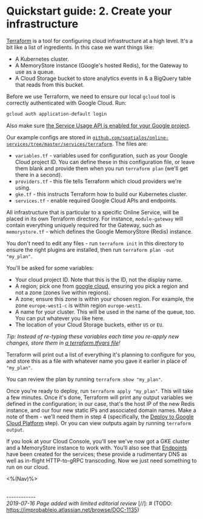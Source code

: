 # Quickstart guide: 2. Create your infrastructure

[Terraform](https://www.terraform.io/) is a tool for configuring cloud infrastructure at a high level. It's a bit like a list of ingredients. In this case we want things like:

- A Kubernetes cluster.
- A MemoryStore instance (Google's hosted Redis), for the Gateway to use as a queue.
- A Cloud Storage bucket to store analytics events in & a BigQuery table that reads from this bucket.

Before we use Terraform, we need to ensure our local `gcloud` tool is correctly authenticated with Google Cloud. Run:

```sh
gcloud auth application-default login
```

Also make sure [the Service Usage API is enabled for your Google project](https://console.developers.google.com/apis/api/serviceusage.googleapis.com/overview).

Our example configs are stored in [`github.com/spatialos/online-services/tree/master/services/terraform`](https://github.com/spatialos/online-services/tree/master/services/terraform). The files are:

- `variables.tf` - variables used for configuration, such as your Google Cloud project ID. You can define these in this configuration file, or leave them blank and provide them when you run `terraform plan` (we'll get there in a second).
- `providers.tf` - this file tells Terraform which cloud providers we're using.
- `gke.tf` - this instructs Terraform how to build our Kubernetes cluster.
- `services.tf` - enable required Google Cloud APIs and endpoints.

All infrastructure that is particular to a specific Online Service, will be placed in its own Terraform directory. For instance, `module-gateway` will contain everything uniquely required for the Gateway, such as `memorystore.tf` - which defines the Google MemoryStore (Redis) instance.

You don't need to edit any files - run `terraform init` in this directory to ensure the right plugins are installed, then run `terraform plan -out "my_plan"`.

You'll be asked for some variables:

- Your cloud project ID. Note that this is the ID, not the display name.
- A region; pick one from [google cloud](https://cloud.google.com/compute/docs/regions-zones/), ensuring you pick a region and not a zone (zones live within regions).
- A zone; ensure this zone is within your chosen region. For example, the zone `europe-west1-c` is within region `europe-west1`.
- A name for your cluster. This will be used in the name of the queue, too. You can put whatever you like here.
- The location of your Cloud Storage buckets, either `US` or `EU`.

_Tip: Instead of re-typing these variables each time you re-apply new changes, store them in [a terraform.tfvars file](https://www.terraform.io/docs/configuration/variables.html#variable-definitions-tfvars-files)!_

Terraform will print out a list of everything it's planning to configure for you, and store this as a file with whatever name you gave it earlier in place of `"my_plan"`.

You can review the plan by running `terraform show "my_plan"`.

Once you're ready to deploy, run `terraform apply "my_plan"`. This will take a few minutes. Once it's done, Terraform will print any output variables we defined in the configuration; in our case, that's the host IP of the new Redis instance, and our four new static IPs and associated domain names. Make a note of them - we'll need them in step 4 (specifically, the [Deploy to Google Cloud Platform]({{urlRoot}}/content/get-started/quickstart-guide/quickstart-4#deploy-to-google-cloud-platform) step). Or you can view outputs again by running `terraform output`.

If you look at your Cloud Console, you'll see we've now got a GKE cluster and a MemoryStore instance to work with. You'll also see that [Endpoints](https://console.cloud.google.com/endpoints) have been created for the services; these provide a rudimentary DNS as well as in-flight HTTP-to-gRPC transcoding. Now we just need something to run on our cloud.

<%(Nav)%>

<br/>------------<br/>
_2019-07-16 Page added with limited editorial review_
[//]: # (TODO: https://improbableio.atlassian.net/browse/DOC-1135)
